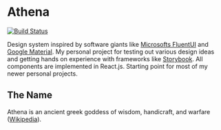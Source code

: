 # Athena
[![Build Status](https://dev.azure.com/tobiaskammersgaard/athena/_apis/build/status/joeangry.athena?branchName=main)](https://dev.azure.com/tobiaskammersgaard/athena/_build/latest?definitionId=3&branchName=main)

Design system inspired by software giants like [Microsofts FluentUI](https://developer.microsoft.com/en-us/fluentui/) and [Google Material](https://material.io/). My personal project for testing out various design ideas and getting hands on experience with frameworks like [Storybook](https://storybook.js.org/). All components are implemented in React.js. Starting point for most of my newer personal projects.


## The Name

Athena is an ancient greek goddess of wisdom, handicraft, and warfare ([Wikipedia](https://en.wikipedia.org/wiki/Athena)).



